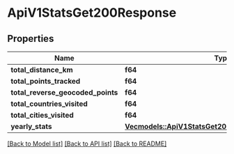 # ApiV1StatsGet200Response

## Properties

Name | Type | Description | Notes
------------ | ------------- | ------------- | -------------
**total_distance_km** | **f64** |  | 
**total_points_tracked** | **f64** |  | 
**total_reverse_geocoded_points** | **f64** |  | 
**total_countries_visited** | **f64** |  | 
**total_cities_visited** | **f64** |  | 
**yearly_stats** | [**Vec<models::ApiV1StatsGet200ResponseYearlyStatsInner>**](_api_v1_stats_get_200_response_yearlyStats_inner.md) |  | 

[[Back to Model list]](../README.md#documentation-for-models) [[Back to API list]](../README.md#documentation-for-api-endpoints) [[Back to README]](../README.md)


